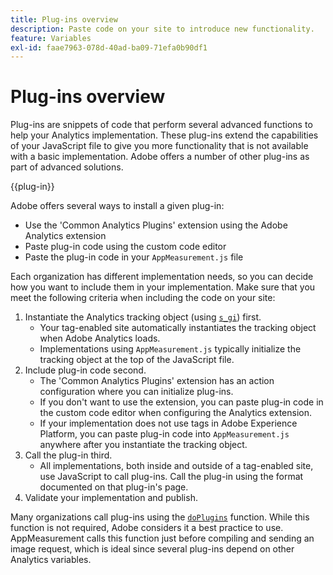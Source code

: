 ```yaml
---
title: Plug-ins overview
description: Paste code on your site to introduce new functionality.
feature: Variables
exl-id: faae7963-078d-40ad-ba09-71efa0b90df1
---
```

# Plug-ins overview

Plug-ins are snippets of code that perform several advanced functions to help your Analytics implementation. These plug-ins extend the capabilities of your JavaScript file to give you more functionality that is not available with a basic implementation. Adobe offers a number of other plug-ins as part of advanced solutions.

{{plug-in}}

Adobe offers several ways to install a given plug-in:

* Use the 'Common Analytics Plugins' extension using the Adobe Analytics extension
* Paste plug-in code using the custom code editor
* Paste the plug-in code in your `AppMeasurement.js` file

Each organization has different implementation needs, so you can decide how you want to include them in your implementation. Make sure that you meet the following criteria when including the code on your site:

1. Instantiate the Analytics tracking object (using [`s_gi`](../functions/s-gi.md)) first.
   * Your tag-enabled site automatically instantiates the tracking object when Adobe Analytics loads.
   * Implementations using `AppMeasurement.js` typically initialize the tracking object at the top of the JavaScript file.
2. Include plug-in code second.
   * The 'Common Analytics Plugins' extension has an action configuration where you can initialize plug-ins.
   * If you don't want to use the extension, you can paste plug-in code in the custom code editor when configuring the Analytics extension.
   * If your implementation does not use tags in Adobe Experience Platform, you can paste plug-in code into `AppMeasurement.js` anywhere after you instantiate the tracking object.
3. Call the plug-in third.
   * All implementations, both inside and outside of a tag-enabled site, use JavaScript to call plug-ins. Call the plug-in using the format documented on that plug-in's page.
4. Validate your implementation and publish.

Many organizations call plug-ins using the [`doPlugins`](../functions/doplugins.md) function. While this function is not required, Adobe considers it a best practice to use. AppMeasurement calls this function just before compiling and sending an image request, which is ideal since several plug-ins depend on other Analytics variables.
